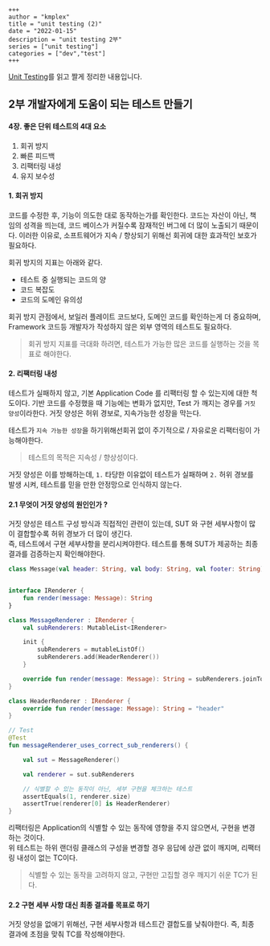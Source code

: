 ```
+++ 
author = "kmplex" 
title = "unit testing (2)" 
date = "2022-01-15" 
description = "unit testing 2부"  
series = ["unit testing"] 
categories = ["dev","test"] 
+++
```

[Unit Testing](http://www.yes24.com/Product/Goods/104084175)를 읽고 짤게 정리한 내용입니다.

## 2부 개발자에게 도움이 되는 테스트 만들기 

#### 4장. 좋은 단위 테스트의 4대 요소

1. 회귀 방지
2. 빠른 피드백 
3. 리팩터링 내성 
4. 유지 보수성

#### 1. 회귀 방지 

코드를 수정한 후, 기능이 의도한 대로 동작하는가를 확인한다.
코드는 자산이 아닌, 책임의 성격을 띄는데, 코드 베이스가 커질수록 잠재적인 버그에 더 많이 노출되기 때문이다.
이러한 이유로, 소프트웨어가 지속 / 향상되기 위해선 회귀에 대한 효과적인 보호가 필요하다.

회귀 방지의 지표는 아래와 같다.

- 테스트 중 실행되는 코드의 양 
- 코드 복잡도 
- 코드의 도메인 유의성 

회귀 방지 관점에서, 보일러 플레이트 코드보다, 도메인 코드를 확인하는게 더 중요하며, Framework 코드등 개발자가 작성하지 않은 외부 영역의 테스트도 필요하다.

> 회귀 방지 지표를 극대화 하려면, 테스트가 가능한 많은 코드를 실행하는 것을 목표로 해야한다.

#### 2. 리팩터링 내성 

테스트가 실패하지 않고, 기본 Application Code 를 리팩터링 할 수 있는지에 대한 척도이다.
기반 코드를 수정했을 때 기능에는 변화가 없지만, Test 가 깨지는 경우를 `거짓 양성`이라한다.
거짓 양성은 허위 경보로, 지속가능한 성장을 막는다. 

테스트가 `지속 가능한 성장`을 하기위해선회귀 없이 주기적으로 / 자유로운 리팩터링이 가능해야한다.

> 테스트의 목적은 지속성 / 향상성이다.

거짓 양성은 이를 방해하는데, `1.` 타당한 이유없이 테스트가 실패하며 `2.` 허위 경보를 발생 시켜, 테스트를 믿을 만한 안정망으로 인식하지 않는다.


#### 2.1 무엇이 거짓 양성의 원인인가 ? 

거짓 양성은 테스트 구성 방식과 직접적인 관련이 있는데, SUT 와 구현 세부사항이 많이 결합할수록 허위 경보가 더 많이 생긴다.    
즉, 테스트에서 구현 세부사항을 분리시켜야한다. 테스트를 통해 SUT가 제공하는 최종 결과를 검증하는지 확인해야한다.


```kotlin
class Message(val header: String, val body: String, val footer: String)


interface IRenderer {
    fun render(message: Message): String
}

class MessageRenderer : IRenderer {
    val subRenderers: MutableList<IRenderer>

    init {
        subRenderers = mutableListOf()
        subRenderers.add(HeaderRenderer())
    }

    override fun render(message: Message): String = subRenderers.joinToString("\n") { it.render(message) }
}

class HeaderRenderer : IRenderer {
    override fun render(message: Message): String = "header"
}

// Test 
@Test
fun messageRenderer_uses_correct_sub_renderers() {

    val sut = MessageRenderer()

    val renderer = sut.subRenderers

    // 식별할 수 있는 동작이 아닌, 세부 구현을 체크하는 테스트
    assertEquals(1, renderer.size)
    assertTrue(renderer[0] is HeaderRenderer)
}
```

리팩터링은 Application의 식별할 수 있는 동작에 영향을 주지 않으면서, 구현을 변경하는 것이다.   
위 테스트는 하위 랜더링 클래스의 구성을 변경할 경우 응답에 상관 없이 깨지며, 리팩터링 내성이 없는 TC이다.

> 식별할 수 있는 동작을 고려하지 않고, 구현만 고집할 경우 깨지기 쉬운 TC가 된다.

#### 2.2 구현 세부 사항 대신 최종 결과를 목표로 하기

거짓 양성을 없애기 위해선, 구현 세부사항과 테스트간 결합도를 낮춰야한다. 즉, 최종 결과에 초점을 맞춰 TC를 작성해야한다.





